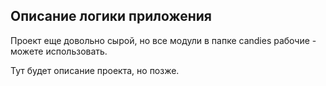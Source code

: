 ## Описание логики приложения
Проект еще довольно сырой, но все модули в папке candies рабочие - можете использовать.

Тут будет описание проекта, но позже.
